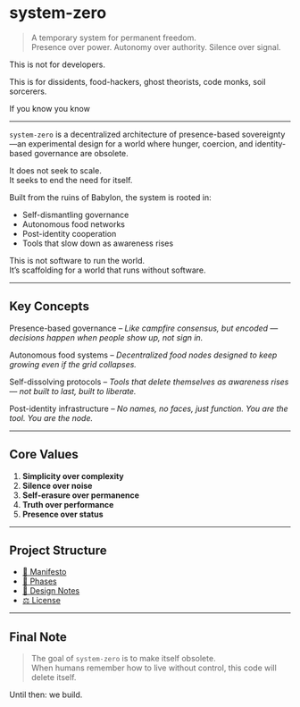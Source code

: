 # system-zero

> A temporary system for permanent freedom.  
> Presence over power. Autonomy over authority. Silence over signal.


This is not for developers.

This is for dissidents, food-hackers, ghost theorists, code monks, soil sorcerers.

If you know you know

---

`system-zero` is a decentralized architecture of presence-based sovereignty—an experimental design for a world where hunger, coercion, and identity-based governance are obsolete.

It does not seek to scale.  
It seeks to end the need for itself.

Built from the ruins of Babylon, the system is rooted in:
- Self-dismantling governance
- Autonomous food networks
- Post-identity cooperation
- Tools that slow down as awareness rises

This is not software to run the world.  
It’s scaffolding for a world that runs without software.

---

## Key Concepts

Presence-based governance –
*Like campfire consensus, but encoded — decisions happen when people show up, not sign in.*

Autonomous food systems –
*Decentralized food nodes designed to keep growing even if the grid collapses.*

Self-dissolving protocols –
*Tools that delete themselves as awareness rises — not built to last, built to liberate.*

Post-identity infrastructure –
*No names, no faces, just function. You are the tool. You are the node.*

---

## Core Values

1. **Simplicity over complexity**
2. **Silence over noise**
3. **Self-erasure over permanence**
4. **Truth over performance**
5. **Presence over status**

---

## Project Structure

- [📜 Manifesto](MANIFESTO.md)
- [📘 Phases](PHASES.md)
- [📁 Design Notes](docs/design-notes.md)
- [⚖️ License](LICENSE)

---

## Final Note

> The goal of `system-zero` is to make itself obsolete.  
> When humans remember how to live without control, this code will delete itself.

Until then: we build.
